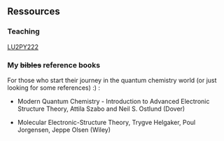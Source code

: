 ## Ressources

### Teaching
[LU2PY222](https://dtraore97.github.io/ressources/LU2PY222)

### My ~~bibles~~ reference books
For those who start their journey in the quantum chemistry world (or just looking for some references) :) : 

- Modern Quantum Chemistry - Introduction to Advanced Electronic Structure Theory, Attila Szabo and Neil S. Ostlund (Dover) 

- Molecular Electronic-Structure Theory, Trygve Helgaker, Poul Jorgensen, Jeppe Olsen (Wiley)
